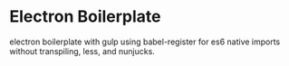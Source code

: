# Electron Boilerplate

electron boilerplate with gulp using babel-register for es6 native imports without transpiling, less, and nunjucks.
